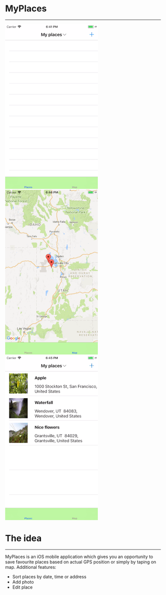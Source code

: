 # MyPlaces
----

![alt-text-1](images/addplace.gif) ![alt-text-2](images/annotations.gif) ![alt-text-2](images/sort.gif)

# The idea
----
MyPlaces is an iOS mobile application which gives you an opportunity to save favourite places based on actual GPS position or simply by taping on map. Additional features:

*  Sort places by date, time or address
*  Add photo
*  Edit place
